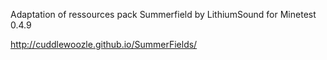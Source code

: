 Adaptation of ressources pack Summerfield by LithiumSound for Minetest 0.4.9

http://cuddlewoozle.github.io/SummerFields/
